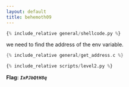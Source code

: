 ```yaml
---
layout: default
title: behemoth09
---
```




```python
{% include_relative general/shellcode.py %}
```

we need to find the address of the env variable.

```c
{% include_relative general/get_address.c %}
```
    
```python
{% include_relative scripts/level2.py %}
```

**Flag:** ***`IxPJbQtH8q`*** 
